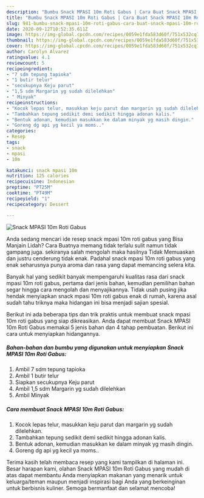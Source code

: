 ```yaml
---
description: "Bumbu Snack MPASI 10m Roti Gabus | Cara Buat Snack MPASI 10m Roti Gabus Yang Mudah Dan Praktis"
title: "Bumbu Snack MPASI 10m Roti Gabus | Cara Buat Snack MPASI 10m Roti Gabus Yang Mudah Dan Praktis"
slug: 941-bumbu-snack-mpasi-10m-roti-gabus-cara-buat-snack-mpasi-10m-roti-gabus-yang-mudah-dan-praktis
date: 2020-09-12T10:52:35.611Z
image: https://img-global.cpcdn.com/recipes/0059e1fda583d60f/751x532cq70/snack-mpasi-10m-roti-gabus-foto-resep-utama.jpg
thumbnail: https://img-global.cpcdn.com/recipes/0059e1fda583d60f/751x532cq70/snack-mpasi-10m-roti-gabus-foto-resep-utama.jpg
cover: https://img-global.cpcdn.com/recipes/0059e1fda583d60f/751x532cq70/snack-mpasi-10m-roti-gabus-foto-resep-utama.jpg
author: Carolyn Alvarez
ratingvalue: 4.1
reviewcount: 5
recipeingredient:
- "7 sdm tepung tapioka"
- "1 butir telur"
- "secukupnya Keju parut"
- "1,5 sdm Margarin yg sudah dilelehkan"
- " Minyak"
recipeinstructions:
- "Kocok lepas telur, masukkan keju parut dan margarin yg sudah dilelehkan."
- "Tambahkan tepung sedikit demi sedikit hingga adonan kalis."
- "Bentuk adonan, kemudian masukkan ke dalam minyak yg masih dingin."
- "Goreng dg api yg kecil ya moms.."
categories:
- Resep
tags:
- snack
- mpasi
- 10m

katakunci: snack mpasi 10m 
nutrition: 125 calories
recipecuisine: Indonesian
preptime: "PT25M"
cooktime: "PT49M"
recipeyield: "1"
recipecategory: Dessert

---
```



![Snack MPASI 10m Roti Gabus](https://img-global.cpcdn.com/recipes/0059e1fda583d60f/751x532cq70/snack-mpasi-10m-roti-gabus-foto-resep-utama.jpg)

Anda sedang mencari ide resep snack mpasi 10m roti gabus yang Bisa Manjain Lidah? Cara Buatnya memang tidak terlalu sulit namun tidak gampang juga. sekiranya salah mengolah maka hasilnya Tidak Memuaskan dan justru cenderung tidak enak. Padahal snack mpasi 10m roti gabus yang enak seharusnya punya aroma dan rasa yang dapat memancing selera kita.



Banyak hal yang sedikit banyak mempengaruhi kualitas rasa dari snack mpasi 10m roti gabus, pertama dari jenis bahan, kemudian pemilihan bahan segar hingga cara mengolah dan menyajikannya. Tidak usah pusing jika hendak menyiapkan snack mpasi 10m roti gabus enak di rumah, karena asal sudah tahu triknya maka hidangan ini bisa menjadi sajian spesial.


Berikut ini ada beberapa tips dan trik praktis untuk membuat snack mpasi 10m roti gabus yang siap dikreasikan. Anda dapat membuat Snack MPASI 10m Roti Gabus memakai 5 jenis bahan dan 4 tahap pembuatan. Berikut ini cara untuk menyiapkan hidangannya.

<!--inarticleads1-->

##### Bahan-bahan dan bumbu yang digunakan untuk menyiapkan Snack MPASI 10m Roti Gabus:

1. Ambil 7 sdm tepung tapioka
1. Ambil 1 butir telur
1. Siapkan secukupnya Keju parut
1. Ambil 1,5 sdm Margarin yg sudah dilelehkan
1. Ambil  Minyak




<!--inarticleads2-->

##### Cara membuat Snack MPASI 10m Roti Gabus:

1. Kocok lepas telur, masukkan keju parut dan margarin yg sudah dilelehkan.
1. Tambahkan tepung sedikit demi sedikit hingga adonan kalis.
1. Bentuk adonan, kemudian masukkan ke dalam minyak yg masih dingin.
1. Goreng dg api yg kecil ya moms..




Terima kasih telah membaca resep yang kami tampilkan di halaman ini. Besar harapan kami, olahan Snack MPASI 10m Roti Gabus yang mudah di atas dapat membantu Anda menyiapkan makanan yang menarik untuk keluarga/teman maupun menjadi inspirasi bagi Anda yang berkeinginan untuk berbisnis kuliner. Semoga bermanfaat dan selamat mencoba!
